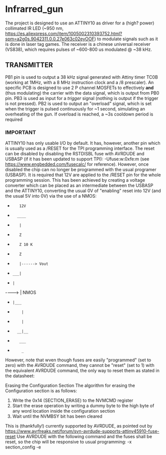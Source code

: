 # Infrarred_gun
The project is designed to use an ATTINY10 as driver for a (high? power) collimated IR LED (~950 nm, https://es.aliexpress.com/item/1005002310393752.html?spm=a2g0s.9042311.0.0.27e063c02eyOOF) to modulate signals such as it is done in laser tag games.
The receiver is a chinese universal receiver (VS838), which requires pulses of ~600-800 us modulated @ ~38 kHz.

## TRANSMITTER ##
PB1 pin is used to output a 38 kHz signal generated with Attiny timer TC0B (working at 1MHz, with a 8 MHz instruction clock and a /8 prescaler).
An specific PCB is designed to use 2 P channel MOSFETs to effectively __and__ (thus modulating) the carrier with the data signal, which is output from PB0 pin.
PB3 is used as input for a _trigger_ signal (nothing is output if the trigger is not pressed). PB2 is used to output an "overload" signal, which is set when the trigger is pulsed continuously for ~1 second, simulating an overheating of the gun. If overload is reached, a ~3s cooldown period is required

### IMPORTANT ###
ATTINY10 has only usable I/O by default. It has, however, another pin which is usually used as a /RESET for the TPI programming interface.
The reset can be disabled by disabling the RSTDISBL fuse with AVRDUDE and USBASP (if it has been updated to support TPI):
-Ufuse:w:0xfe:m (see https://www.engbedded.com/fusecalc/ for reference).
However, once disabled the chip can no longer be programmed with the usual programer (USBASP). It is required that 12V are applied to the /RESET pin for the whole programming session. This has been achieved by creating a voltage converter which can be placed as an intermediate between the USBASP and the ATTINY10, converting the usual 0V of "enabling" reset into 12V (and the usual 5V into 0V) via the use of a NMOS:

-        12V
-       ____
-        |
-        Z
-        Z 10 K
-        Z
-        |------> Vout
-     ___|
-     |
----> | NMOS
-     |___
-         |
-         |
-       __|__
-        ___
-         _
         
However, note that wven though fuses are easily "programmed" (set to zero) with the AVRDUDE command, they cannot be "reset" (set to 1) with the equivalent AVRDUDE command, the only way to reset them as stated in the datasheet:

Erasing the Configuration Section
The algorithm for erasing the Configuration section is as follows:
1. Write the 0x14 (SECTION_ERASE) to the NVMCMD register
2. Start the erase operation by writing a dummy byte to the high byte of any word location inside the
configuration section
3. Wait until the NVMBSY bit has been cleared

This is (thankfully!) currently supported by AVRDUDE, as pointed out by https://www.avrfreaks.net/forum/svn-avrdude-supports-attiny45910-fuse-reset
Use AVRDUDE with the following command and the fuses shall be reset, so the chip will be responsive to usual programming:
-x section_config -e